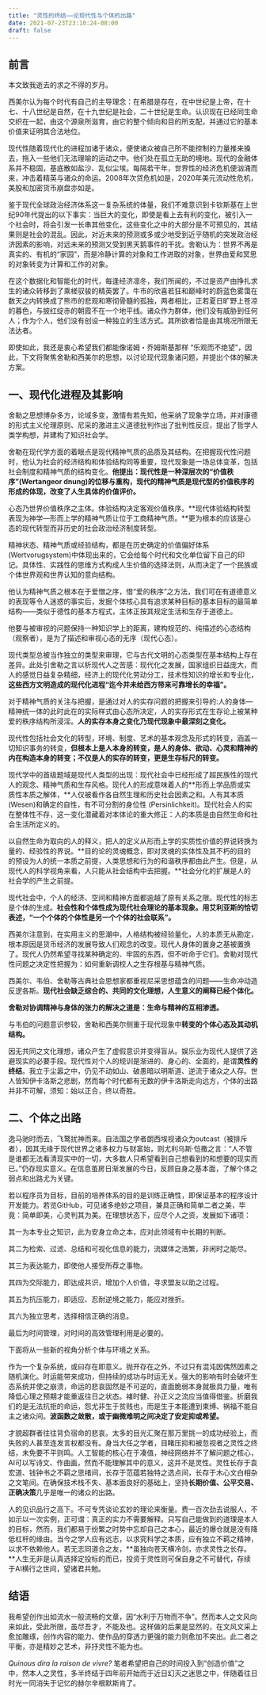 ```yaml
---
title: "灵性的终结——论现代性与个体的出路"
date: 2021-07-23T23:10:24-08:00
draft: false
---
```


前言
--

本文致我逝去的求之不得的岁月。

西美尔认为每个时代有自己的主导理念：在希腊是存在，在中世纪是上帝，在十七、十八世纪是自然，在十九世纪是社会，二十世纪是生命。认识现在已经同生命交织在一起，由这个源泉所滋育，由它的整个倾向和目的所支配，并通过它的基本价值来证明其合法地位。

现代性随着现代化的进程加诸于诸众，便使诸众被自己所不能控制的力量推来搡去，拖入一些他们无法理喻的运动之中。他们处在孤立无助的境地。现代的金融体系并不稳固，基底散如盐沙、乱似尘埃。每隔若干年，世界性的经济危机便汹涌而来，冲击着精英与诸众的命运。2008年次贷危机如是，2020年美元流动性危机，美股和加密货币崩盘亦如是。

鉴于现代全球政治经济体系这一复杂系统的体量，我们不难意识到卡钦斯基在上世纪90年代提出的以下事实：当巨大的变化，即使是看上去有利的变化，被引入一个社会时，将会引发一长串其他变化，这些变化之中的大部分是不可预见的，其结果则是社会的混乱。因此，对近未来的预测或多或少地受到近乎随机的突发政治经济因素的影响，对远未来的预测又受到黑天鹅事件的干扰。舍勒认为：世界不再是真实的、有机的“家园”，而是冷静计算的对象和工作进取的对象，世界由爱和冥思的对象转变为计算和工作的对象。

在这个数据化和智能化的时代，每逢经济凛冬，我们所闻的，不过是资产由挣扎求生的诸众转移到了乘槎驭骏的精英罢了。牛市的欣喜若狂和巅峰时的蔚蓝色雾霭在数天之内转换成了熊市的悲观和寒彻骨髓的孤独，两者相比，正若夏日旷野上苍凉的暮色，与披红绽赤的朝霞不在一个地平线。诸众作为群体，他们没有威胁到任何人；作为个人，他们没有创设一种独立的生活方式。其所欲者恰是由其境况所限无法达者。

即使如此，我还是衷心希望我们都能像诺姆・乔姆斯基那样 “乐观而不绝望”，因此，下文将聚焦舍勒和西美尔的思想，以讨论现代现象诸问题，并提出个体的解决方案。

一、现代化进程及其影响
-----------

舍勒之思想博杂多方，论域多变，激情有若先知，他采纳了现象学立场，并对康德的形式主义伦理原则、尼采的激进主义道德批判作出了批判性反应，提出了哲学人类学构想，并建构了知识社会学。

舍勒在现代学方面的着眼点是现代精神气质的品质及其结构。在把握现代性问题时，他认为社会的经济结构和体验结构同等重要，现代现象是一场总体变革，包括社会制度和精神气质的结构变化。**他提出：现代性是一种深层次的“价值秩序”(Wertangeor dnung)的位移与重构，现代的精神气质是现代型的价值秩序的形成的体现，改变了人生具体的价值评价。**

心态乃世界价值秩序之主体。体验结构决定客观价值秩序。**现代体验结构转型表现为神学—形而上学的精神气质让位于工商精神气质。**更为根本的应该是心态的现代转型而非历史的社会政治经济制度转型。

精神状态、精神气质或经验结构，都是在历史确定的价值偏好体系(Wertvorugsystem)中体现出来的，它会给每个时代和文化单位留下自己的印记。具体性、实践性的思维方式构成人生价值的选择法则，从而决定了一个民族或个体世界观和世界认知的意向结构。

他认为精神气质之根本在于爱憎之序，借“爱的秩序”之方法，我们可在有道德意义的表现等令人迷惑的事实后，发掘个体核心具有追求某种目标的基本目标的最简单结构——类似于德性的基本方程式，主体正按其规定生活和生存于道德上。

他要与被审视的问题保持一种知识学上的距离，建构规范的、纯描述的心态结构（观察者），是为了描述和审视心态的无序（现代心态）。

现代类型总被当作独立的类型来审理，它与古代文明的心态类型在基本结构上存在差异。此处引舍勒之言以析现代人之苦感：现代化之发展，国家组织日益庞大，而人的感觉日益复杂精细，经济上的现代化劳动分工，技术性知识的增长和专业化，**这些西方文明造成的现代化进程“迄今并未给西方带来可靠增长的幸福”。**

对于精神气质的关注与把握，是通过对人的实存问题的把握来引导的:人的身体—精神统一体的此时此在的实际样式由心态所决定，人的实存形式在生存论上被某种爱的秩序结构所浸淫。**人的实存本身之变化乃现代现象中最深刻之变化。**

现代性包括社会文化的转型，环境、制度、艺术的基本观念及形式的转变，涵盖一切知识事务的转变，**但根本上是人本身的转变，是人的身体、欲动、心灵和精神的内在构造本身的转变；不仅是人的实存的转变，更是生存标尺的转变。**

现代学中的首级题域是现代人类型的出现：现代社会中已经形成了超民族性的现代人的观念、精神气质和生存风格。现代人的形成意味着人的**形而上学品质或实质性本质之解体，**人仅被看作各自然生理和历史社会因素之和。人有其本质(Wesen)和确定的自性，有不可分割的身位性 (Persinlichkeit)。现代社会人的实在整体性不存，这一变化潜藏着对本体论的重大修正：人的本质是由自然生命和社会生活所定义的。

以自然生命为取向的人的释义，把人的定义从形而上学的实质性价值的界说转换为量的、经验性的界说。**目的论的灵魂概念，即对灵魂的实体性及其不朽的目的的预设为人的统一本质之前提，人类思想和行为的和谐秩序都由此产生。但是，从现代人的科学视角来看，人只能从社会结构中去把握。**社会分化的扩展是人的社会学的产生之前提。

现代社会中，个人的经济、空间和精神方面都逾越了原有关系之限。现代性的标志是个体的生成。**社会性和个体性成为现代社会理论的基本现象。用艾利亚斯的恰切表述，“一个个体的个体性是另一个个体的社会联系”。**

西美尔注意到，在实用主义的思潮中，人格结构被经验量化，人的本质无从勘定，根本原因是货币经济的发展导致人们观念的改变。现代人身体的置身之基被置换了。现代人仍然希望寻找某种确定的、牢固的东西，但不听命于它们。舍勒对现代性问题之决定性把握为：如何重新调校人之生存根基与精神气质。

西美尔、韦伯、舍勒等古典社会思想家都重视尼采思想蕴含的问题——生命冲动造反逻各斯。**现代社会缺乏综合的、共同的文化理想，人生意义的阐释已经个体化。**

**舍勒对协调精神与身体的张力的解决之道是：生命与精神的互相渗透。**

与韦伯的问题意识参较，舍勒和西美尔侧重于现代现象中**转变的个体心态及其动机结构。**

因无共同之文化理想，诸众产生了虚假意识并变得盲从。娱乐业为现代人提供了逃避现实的必要手段。现代性对个人的规训是渐进的、身心的、全面的，是谓**灵性的终结**。我立于尘嚣之中，仍见不动如山、破愚暗以明斯道、逆流于诸众之人存。世人皆知伊卡洛斯之悲剧，然而每个时代都有无数的伊卡洛斯走向远方，个体的出路并非不可解，须知：始以正合，终以奇胜。

二、个体之出路
-------

逸马驰时而去，飞鹜扰神而来。自法国之学者朗西埃视诸众为outcast（被排斥者），因其无缘于现代世界之诸多权力与财富始，则尤利乌斯·恺撒之言：“人不管是谁都无法看清现实中的一切，大多数人只希望看到自己想看到的和想要的现实而已。”仍存现实意义。在信息茧房日渐发展的今日，反顾自身之基本面，了解个体之弱点和出路尤为关键。

若以程序员为目标，目前的培养体系的目的是训练正确性，即保证基本的程序设计开发能力。若览GitHub，可见诸多绝妙之项目，兼具正确和简单二者之美，毕竟：简单即美，心灵判其为美。在理想状态下，应尽个人之资，发展如下诸项：

其一为本专业之知识，此为安身立命之本，应对此领域有中长期的判断。

其二为检索、过滤、总结和可视化信息的能力，流媒体之浩繁，非闲时之能尽。

其三为表达能力，即使他人接受所荐之事物。

其四为交际能力，即达成共识，增加个人价值，寻求盟友以助之过程。

其五为抗压能力，即适应、忍耐逆境之能力，能应对挫折。

其六为独立思考，选择相信正确的消息。

最后为时间管理，对时间的高效管理利用是必要的。

下面将从一些新的视角分析个体与环境之关系。

作为一个复杂系统，或曰存在即意义。抛开存在之外，不过只有混沌因偶然因素之随机演化。时运能带来成功，但持续的成功与时运无关。强大的影响有时会破坏生态系统并使之崩溃，命运的悲哀固然是不可逆的，直面脆弱本身就极具力量，唯有降低心理之预期才能重返往日之状态。褚时健、孙正义之流应当值得借鉴。折磨我们的是无法抗拒的命运，怨尤非生于贫贱也，而是生于本能遭到束缚、祸福不能自主之诸众间。**波函数之敛散，或于幽微难明之间决定了安定抑或希望。**

才貌超群者往往背负宿命的悲哀。太多的目光汇聚在那万里挑一的成功经验上，而失败的人甚至连发言权都没有。身当大任之学者，目睹压抑和被忽视者之灵性之终结，未免要不平则鸣。人工智能的核心在于凑值，神经网络并不了解问题之核心，AI可以写诗文、作曲画，然而不能理解其中的意义，这并不是灵性。灵性长存于袁宏道、钱钟书之不羁之思绪间，长存于范蕴若独特之选点间，长存于木心文白相杂之文笔间。在确保技术栈不失、基本面良好的基础上，坚持**长期价值、公平交易、正确决策**几乎是唯一的诸众的出路。

人的见识品行之高下。不可专凭谈论玄妙的理论来衡量。费一百次劲去说服人，不如示以一次实例，正可谓：真正的实力不需要解释。只写自己能做到的道理是本人的目标，然而，我们都易于纷繁之时势中忘却自己之本心，最近的爆仓就是没有降低杠杆的缘由。当今之学人应有远志，以求究科学之本质，应有独立不羁之精神，以求不依赖他人。若无志同道合之友，**虽独向苍天横冷剑，亦求灵性之长存。**人生无非是认真选择定投标的而已，投资于灵性则可保自身之不可替代，存续于AI横行之世间，望诸君共勉。

结语
--

我希望创作出如流水一般流畅的文章，因“水利于万物而不争”。然而本人之文风向来如此，受此所限，虽尽吾才，不能及也。这样做的后果是显然的，在文风文采上愈加雕琢，创作内容的能力、使作品的穿透力更强的能力则愈加不突出。此二者之平衡，亦是精妙之艺术，非抒灵性不能为也。

*Quinous dira la raison de vivre?* 笔者希望把自己的时间投入到“创造价值”之中，然本人之灵性，多半终结于四年前开始而于近日幻灭之迷思之中，伴随着往日时光一同消失于记忆的赫尔辛根默斯肯了。

